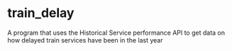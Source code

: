 # train_delay
A program that uses the Historical Service performance API to get data on how delayed train services have been in the last year
